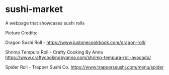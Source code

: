 # sushi-market

A webpage that showcases sushi rolls

Picture Credits:

Dragon Sushi Roll - https://www.justonecookbook.com/dragon-roll/

Shrimp Tempura Roll - Crafty Cooking By Anna https://www.craftycookingbyanna.com/shrimp-tempura-roll-avocado/

Spider Roll - Trapper Sushi Co. https://www.trapperssushi.com/menu/spider